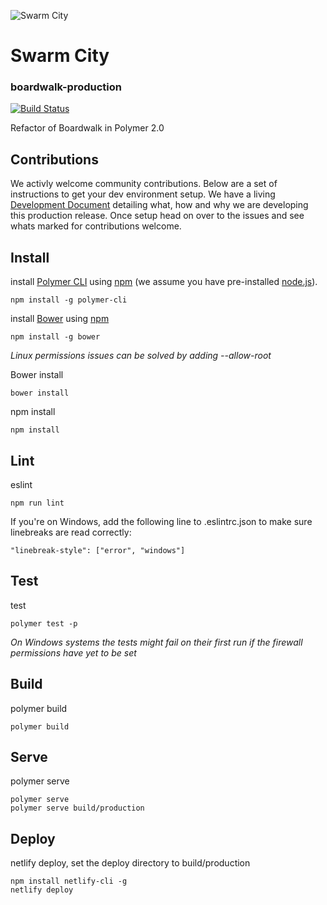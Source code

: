 ![Swarm City](https://github.com/swarmcity/sc-boardwalk-production/blob/master/images/icons/icon-48x48.png?raw=true "Swarm City")


# Swarm City
### boardwalk-production
[![Build Status](https://travis-ci.org/swarmcity/sc-boardwalk-production.svg?branch=master)](https://travis-ci.org/swarmcity/sc-boardwalk-production)

Refactor of Boardwalk in Polymer 2.0

## Contributions 
We activly welcome community contributions. Below are a set of instructions to get your dev environment setup. We have a living [Development Document](https://docs.google.com/document/d/1pHS30zEOy6rXduNZmA2EEwSOmhEgXVxs7sJIx7F66Co/edit?usp=sharing) detailing what, how and why we are developing this production release. Once setup head on over to the issues and see whats marked for contributions welcome.

## Install

install [Polymer CLI](https://github.com/Polymer/polymer-cli) using
[npm](https://www.npmjs.com) (we assume you have pre-installed [node.js](https://nodejs.org)).

    npm install -g polymer-cli

install [Bower](https://bower.io/) using [npm](https://www.npmjs.com)

    npm install -g bower

*Linux permissions issues can be solved by adding --allow-root*

Bower install

    bower install

npm install

    npm install

## Lint
eslint

    npm run lint

If you're on Windows, add the following line to .eslintrc.json to make sure linebreaks are read correctly:

    "linebreak-style": ["error", "windows"]

## Test
test

    polymer test -p

*On Windows systems the tests might fail on their first run if the firewall permissions have yet to be set*

## Build
polymer build

    polymer build

## Serve
polymer serve

    polymer serve
    polymer serve build/production

## Deploy
netlify deploy, set the deploy directory to build/production

    npm install netlify-cli -g
    netlify deploy